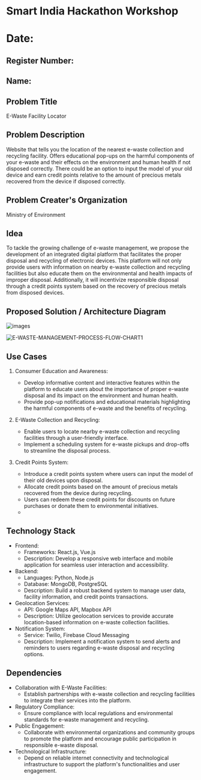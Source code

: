 # Smart India Hackathon Workshop
# Date:
## Register Number:
## Name:
## Problem Title
E-Waste Facility Locator
## Problem Description
Website that tells you the location of the nearest e-waste collection and recycling facility. Offers educational pop-ups on the harmful components of your e-waste and their effects on the environment and human health if not disposed correctly. There could be an option to input the model of your old device and earn credit points relative to the amount of precious metals recovered from the device if disposed correctly.
## Problem Creater's Organization
Ministry of Environment

## Idea
To tackle the growing challenge of e-waste management, we propose the development of an integrated digital platform that facilitates the proper disposal and recycling of electronic devices. This platform will not only provide users with information on nearby e-waste collection and recycling facilities but also educate them on the environmental and health impacts of improper disposal. Additionally, it will incentivize responsible disposal through a credit points system based on the recovery of precious metals from disposed devices.

## Proposed Solution / Architecture Diagram
![images](https://github.com/anu-varshini11/SIHPS/assets/138969827/cd4a4d1d-ad10-4624-b8c8-53e8cbd8f4b9) 

![E-WASTE-MANAGEMENT-PROCESS-FLOW-CHART1](https://github.com/anu-varshini11/SIHPS/assets/138969827/cd033093-838c-499b-8201-04992de94d4c)

## Use Cases
1. Consumer Education and Awareness:
   - Develop informative content and interactive features within the platform to educate users about the importance of proper e-waste disposal and its impact on the environment and human health.
   - Provide pop-up notifications and educational materials highlighting the harmful components of e-waste and the benefits of recycling.

2. E-Waste Collection and Recycling:
   - Enable users to locate nearby e-waste collection and recycling facilities through a user-friendly interface.
   - Implement a scheduling system for e-waste pickups and drop-offs to streamline the disposal process.

3. Credit Points System:
   - Introduce a credit points system where users can input the model of their old devices upon disposal.
   - Allocate credit points based on the amount of precious metals recovered from the device during recycling.
   - Users can redeem these credit points for discounts on future purchases or donate them to environmental initiatives.
   - 
## Technology Stack
- Frontend:
  - Frameworks: React.js, Vue.js
  - Description: Develop a responsive web interface and mobile application for seamless user interaction and accessibility.
- Backend:
  - Languages: Python, Node.js
  - Database: MongoDB, PostgreSQL
  - Description: Build a robust backend system to manage user data, facility information, and credit points transactions.
- Geolocation Services:
  - API: Google Maps API, Mapbox API
  - Description: Utilize geolocation services to provide accurate location-based information on e-waste collection facilities.
- Notification System:
  - Service: Twilio, Firebase Cloud Messaging
  - Description: Implement a notification system to send alerts and reminders to users regarding e-waste disposal and recycling options.

## Dependencies
- Collaboration with E-Waste Facilities:
  - Establish partnerships with e-waste collection and recycling facilities to integrate their services into the platform.
- Regulatory Compliance:
  - Ensure compliance with local regulations and environmental standards for e-waste management and recycling.
- Public Engagement:
  - Collaborate with environmental organizations and community groups to promote the platform and encourage public participation in responsible e-waste disposal.
- Technological Infrastructure:
  - Depend on reliable internet connectivity and technological infrastructure to support the platform's functionalities and user engagement.
